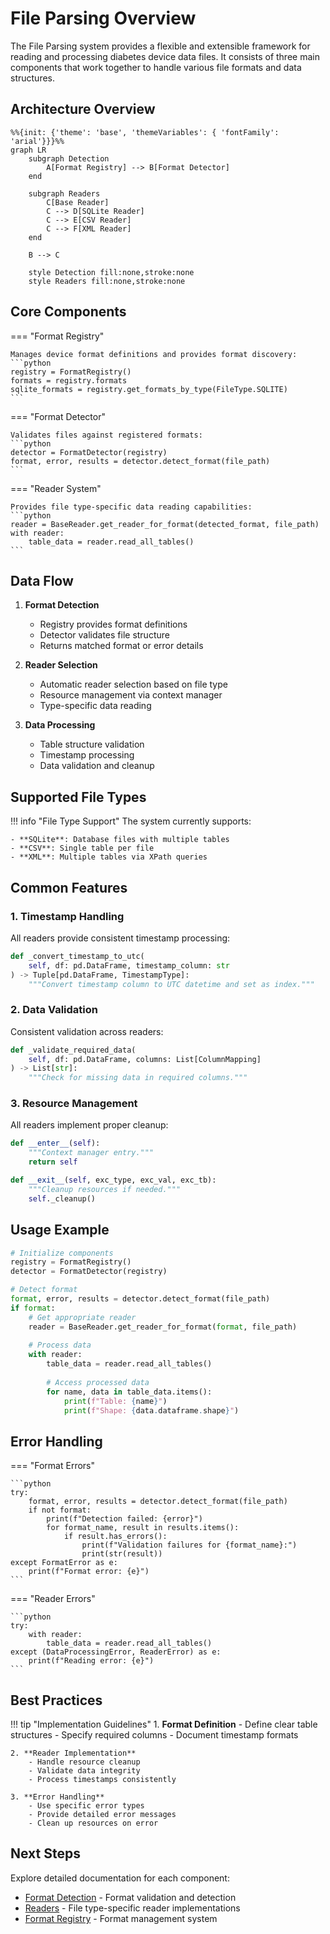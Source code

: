# File Parsing Overview

The File Parsing system provides a flexible and extensible framework for reading and processing diabetes device data files. It consists of three main components that work together to handle various file formats and data structures.

## Architecture Overview

```mermaid
%%{init: {'theme': 'base', 'themeVariables': { 'fontFamily': 'arial'}}}%%
graph LR
    subgraph Detection
        A[Format Registry] --> B[Format Detector]
    end
    
    subgraph Readers
        C[Base Reader]
        C --> D[SQLite Reader]
        C --> E[CSV Reader]
        C --> F[XML Reader]
    end
    
    B --> C

    style Detection fill:none,stroke:none
    style Readers fill:none,stroke:none
```

## Core Components

=== "Format Registry"

    Manages device format definitions and provides format discovery:
    ```python
    registry = FormatRegistry()
    formats = registry.formats
    sqlite_formats = registry.get_formats_by_type(FileType.SQLITE)
    ```

=== "Format Detector"

    Validates files against registered formats:
    ```python
    detector = FormatDetector(registry)
    format, error, results = detector.detect_format(file_path)
    ```

=== "Reader System"

    Provides file type-specific data reading capabilities:
    ```python
    reader = BaseReader.get_reader_for_format(detected_format, file_path)
    with reader:
        table_data = reader.read_all_tables()
    ```

## Data Flow

1. **Format Detection**
    - Registry provides format definitions
    - Detector validates file structure
    - Returns matched format or error details

2. **Reader Selection**
    - Automatic reader selection based on file type
    - Resource management via context manager
    - Type-specific data reading

3. **Data Processing**
    - Table structure validation
    - Timestamp processing
    - Data validation and cleanup

## Supported File Types

!!! info "File Type Support"
    The system currently supports:

    - **SQLite**: Database files with multiple tables
    - **CSV**: Single table per file
    - **XML**: Multiple tables via XPath queries

## Common Features

### 1. Timestamp Handling

All readers provide consistent timestamp processing:

```python
def _convert_timestamp_to_utc(
    self, df: pd.DataFrame, timestamp_column: str
) -> Tuple[pd.DataFrame, TimestampType]:
    """Convert timestamp column to UTC datetime and set as index."""
```

### 2. Data Validation

Consistent validation across readers:

```python
def _validate_required_data(
    self, df: pd.DataFrame, columns: List[ColumnMapping]
) -> List[str]:
    """Check for missing data in required columns."""
```

### 3. Resource Management

All readers implement proper cleanup:

```python
def __enter__(self):
    """Context manager entry."""
    return self

def __exit__(self, exc_type, exc_val, exc_tb):
    """Cleanup resources if needed."""
    self._cleanup()
```

## Usage Example

```python
# Initialize components
registry = FormatRegistry()
detector = FormatDetector(registry)

# Detect format
format, error, results = detector.detect_format(file_path)
if format:
    # Get appropriate reader
    reader = BaseReader.get_reader_for_format(format, file_path)
    
    # Process data
    with reader:
        table_data = reader.read_all_tables()
        
        # Access processed data
        for name, data in table_data.items():
            print(f"Table: {name}")
            print(f"Shape: {data.dataframe.shape}")
```

## Error Handling

=== "Format Errors"

    ```python
    try:
        format, error, results = detector.detect_format(file_path)
        if not format:
            print(f"Detection failed: {error}")
            for format_name, result in results.items():
                if result.has_errors():
                    print(f"Validation failures for {format_name}:")
                    print(str(result))
    except FormatError as e:
        print(f"Format error: {e}")
    ```

=== "Reader Errors"

    ```python
    try:
        with reader:
            table_data = reader.read_all_tables()
    except (DataProcessingError, ReaderError) as e:
        print(f"Reading error: {e}")
    ```

## Best Practices

!!! tip "Implementation Guidelines"
    1. **Format Definition**
        - Define clear table structures
        - Specify required columns
        - Document timestamp formats

    2. **Reader Implementation**
        - Handle resource cleanup
        - Validate data integrity
        - Process timestamps consistently

    3. **Error Handling**
        - Use specific error types
        - Provide detailed error messages
        - Clean up resources on error

## Next Steps

Explore detailed documentation for each component:

- [Format Detection](format-detection.md) - Format validation and detection
- [Readers](readers.md) - File type-specific reader implementations
- [Format Registry](../core/format-registry.md) - Format management system